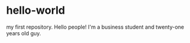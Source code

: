 # hello-world
my first repository. 
Hello people! I'm a business student and twenty-one years old guy.
